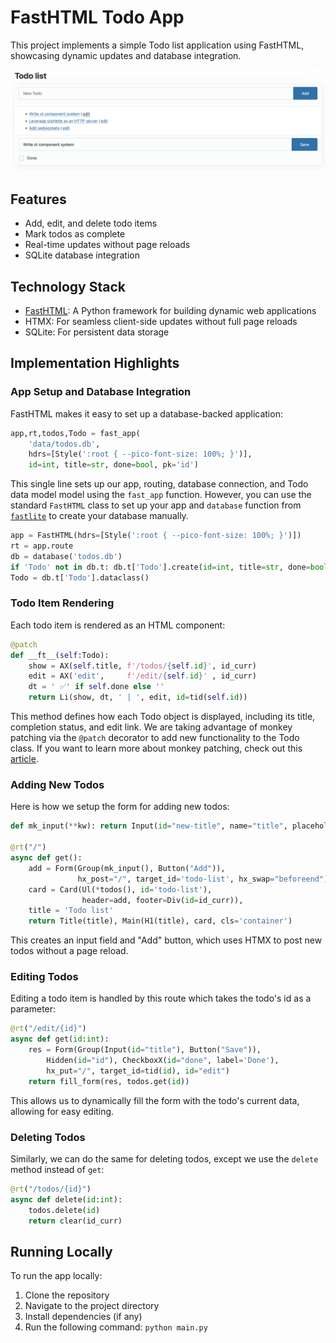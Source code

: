 # FastHTML Todo App

This project implements a simple Todo list application using FastHTML, showcasing dynamic updates and database integration.

![Todo App Screenshot](todo_screenshot.png)

## Features

- Add, edit, and delete todo items
- Mark todos as complete
- Real-time updates without page reloads
- SQLite database integration

## Technology Stack

- [FastHTML](https://github.com/AnswerDotAI/fasthtml): A Python framework for building dynamic web applications
- HTMX: For seamless client-side updates without full page reloads
- SQLite: For persistent data storage

## Implementation Highlights

### App Setup and Database Integration

FastHTML makes it easy to set up a database-backed application:

```python
app,rt,todos,Todo = fast_app(
    'data/todos.db',
    hdrs=[Style(':root { --pico-font-size: 100%; }')],
    id=int, title=str, done=bool, pk='id')
```

This single line sets up our app, routing, database connection, and Todo data model model using the `fast_app` function. However, you can use the standard `FastHTML` class to set up your app and `database` function from [`fastlite`](https://github.com/AnswerDotAI/fastlite) to create your database manually.

```python
app = FastHTML(hdrs=[Style(':root { --pico-font-size: 100%; }')])
rt = app.route
db = database('todos.db')
if 'Todo' not in db.t: db.t['Todo'].create(id=int, title=str, done=bool, pk='id')
Todo = db.t['Todo'].dataclass()
```

### Todo Item Rendering

Each todo item is rendered as an HTML component:

```python
@patch
def __ft__(self:Todo):
    show = AX(self.title, f'/todos/{self.id}', id_curr)
    edit = AX('edit',     f'/edit/{self.id}' , id_curr)
    dt = ' ✅' if self.done else ''
    return Li(show, dt, ' | ', edit, id=tid(self.id))
```

This method defines how each Todo object is displayed, including its title, completion status, and edit link. We are taking advantage of monkey patching via the `@patch` decorator to add new functionality to the Todo class. If you want to learn more about monkey patching, check out this [article](https://en.wikipedia.org/wiki/Monkey_patch).

### Adding New Todos

Here is how we setup the form for adding new todos:

```python
def mk_input(**kw): return Input(id="new-title", name="title", placeholder="New Todo", **kw)

@rt("/")
async def get():
    add = Form(Group(mk_input(), Button("Add")),
               hx_post="/", target_id='todo-list', hx_swap="beforeend")
    card = Card(Ul(*todos(), id='todo-list'),
                header=add, footer=Div(id=id_curr)),
    title = 'Todo list'
    return Title(title), Main(H1(title), card, cls='container')
```

This creates an input field and "Add" button, which uses HTMX to post new todos without a page reload.

### Editing Todos

Editing a todo item is handled by this route which takes the todo's id as a parameter:

```python
@rt("/edit/{id}")
async def get(id:int):
    res = Form(Group(Input(id="title"), Button("Save")),
        Hidden(id="id"), CheckboxX(id="done", label='Done'),
        hx_put="/", target_id=tid(id), id="edit")
    return fill_form(res, todos.get(id))
```

This allows us to dynamically fill the form with the todo's current data, allowing for easy editing.

### Deleting Todos

Similarly, we can do the same for deleting todos, except we use the `delete` method instead of `get`:

```python
@rt("/todos/{id}")
async def delete(id:int):
    todos.delete(id)
    return clear(id_curr)
```

## Running Locally

To run the app locally:

1. Clone the repository
2. Navigate to the project directory
3. Install dependencies (if any)
4. Run the following command: `python main.py`

